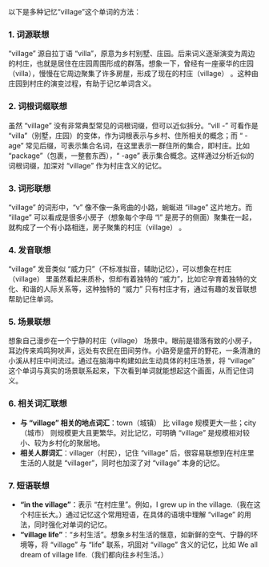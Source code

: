 以下是多种记忆“village”这个单词的方法：

### 1. 词源联想
“village” 源自拉丁语 “villa”，原意为乡村别墅、庄园。后来词义逐渐演变为周边的村庄，也就是居住在庄园周围形成的群落。想象一下，曾经有一座豪华的庄园（villa），慢慢在它周边聚集了许多房屋，形成了现在的村庄（village） 。这种由庄园到村庄的演变过程，有助于记忆单词含义。

### 2. 词根词缀联想
虽然 “village” 没有非常典型常见的词根词缀，但可以近似拆分。“vill -” 可看作是 “villa”（别墅，庄园）的变体，作为词根表示与乡村、住所相关的概念；而 “ -age” 常见后缀，可表示集合名词，在这里表示一群住所的集合，即村庄。比如 “package”（包裹，一整套东西），“ -age” 表示集合概念。这样通过分析近似的词根词缀，加深对 “village” 作为村庄含义的记忆。

### 3. 词形联想
“village” 的词形中，“v” 像不像一条弯曲的小路，蜿蜒进 “illage” 这片地方。而 “illage” 可以看成是很多小房子（想象每个字母 “l” 是房子的侧面）聚集在一起，就构成了一个有小路相连，房子聚集的村庄（village） 。

### 4. 发音联想
“village” 发音类似 “威力只”（不标准拟音，辅助记忆），可以想象在村庄（village） 里虽然看起来质朴，但却有着独特的 “威力”，比如它孕育着独特的文化、和谐的人际关系等，这种独特的 “威力” 只有村庄才有，通过有趣的发音联想帮助记住单词。

### 5. 场景联想
想象自己漫步在一个宁静的村庄（village） 场景中。眼前是错落有致的小房子，耳边传来鸡鸣狗吠声，远处有农民在田间劳作。小路旁是盛开的野花，一条清澈的小溪从村庄中间流过。通过在脑海中构建如此生动具体的村庄场景，将 “village” 这个单词与真实的场景联系起来，下次看到单词就能想起这个画面，从而记住词义。

### 6. 相关词汇联想
- **与 “village” 相关的地点词汇**：town（城镇） 比 village 规模更大一些；city（城市） 则规模更大且更繁华。对比记忆，可明确 “village” 是规模相对较小、较为乡村化的聚居地。
- **相关人群词汇**：villager（村民），记住 “village” 后，很容易联想到在村庄里生活的人就是 “villager”，同时也加深了对 “village” 本身的记忆。

### 7. 短语联想
- **“in the village”**：表示 “在村庄里”。例如，I grew up in the village.（我在这个村庄长大。）通过记忆这个常用短语，在具体的语境中理解 “village” 的用法，同时强化对单词的记忆。
 - **“village life”**：“乡村生活”。想象乡村生活的惬意，如新鲜的空气、宁静的环境等，将 “village” 与 “life” 联系，巩固对 “village” 含义的记忆，比如 We all dream of village life.（我们都向往乡村生活。） 